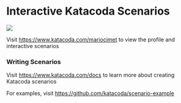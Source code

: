 # Interactive Katacoda Scenarios

[![](http://shields.katacoda.com/katacoda/mariocimet/count.svg)](https://www.katacoda.com/mariocimet "Get your profile on Katacoda.com")

Visit https://www.katacoda.com/mariocimet to view the profile and interactive scenarios

### Writing Scenarios
Visit https://www.katacoda.com/docs to learn more about creating Katacoda scenarios

For examples, visit https://github.com/katacoda/scenario-example
